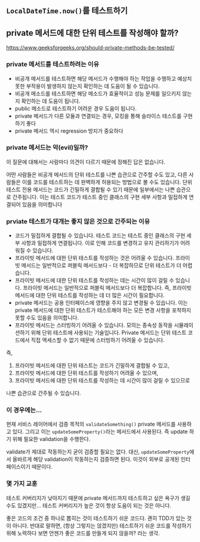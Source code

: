## `LocalDateTime.now()`를 테스트하기

## private 메서드에 대한 단위 테스트를 작성해야 할까?

https://www.geeksforgeeks.org/should-private-methods-be-tested/

### private 메서드를 테스트하려는 이유
- 비공개 메서드를 테스트하면 해당 메서드가 수행해야 하는 작업을 수행하고 예상치 못한 부작용이 발생하지 않는지 확인하는 데 도움이 될 수 있습니다.
- 비공개 메소드를 테스트하면 해당 메소드가 효율적이고 성능 문제를 일으키지 않는지 확인하는 데 도움이 됩니다.
- public 메소드로 테스트하기 어려운 경우 도움이 됩니다.
- private 메서드가 다른 모듈과 연결되는 경우, 모킹을 통해 슬라이스 테스트를 구현하기 좋다
- private 메서드 역시 regression 방지가 중요하다

### private 메서드는 악(evil)일까?

이 질문에 대해서는 사람마다 의견이 다르기 때문에 정해진 답은 없습니다. 

어떤 사람들은 비공개 메서드의 단위 테스트를 나쁜 습관으로 간주할 수도 있고, 다른 사람들은 이를 코드를 테스트하는 데 완벽하게 허용되는 방법으로 볼 수도 있습니다. 단위 테스트 전용 메서드는 코드가 긴밀하게 결합될 수 있기 때문에 일부에서는 나쁜 습관으로 간주됩니다. 이는 테스트 코드가 테스트 중인 클래스의 구현 세부 사항과 밀접하게 연결되어 있음을 의미합니다

### prviate 테스트가 대개는 좋지 않은 것으로 간주되는 이유

- 코드가 밀접하게 결합될 수 있습니다. 테스트 코드는 테스트 중인 클래스의 구현 세부 사항과 밀접하게 연결됩니다. 이로 인해 코드를 변경하고 유지 관리하기가 어려워질 수 있습니다.
- 프라이빗 메서드에 대한 단위 테스트를 작성하는 것은 어려울 수 있습니다. 프라이빗 메서드는 일반적으로 퍼블릭 메서드보다 - 더 복잡하므로 단위 테스트가 더 어렵습니다.
- 프라이빗 메서드에 대한 단위 테스트를 작성하는 데는 시간이 많이 걸릴 수 있습니다. 프라이빗 메서드는 일반적으로 퍼블릭 메서드보다 더 복잡합니다. 즉, 프라이빗 메서드에 대한 단위 테스트를 작성하는 데 더 많은 시간이 필요합니다.
- private 메서드는 공용 인터페이스에 영향을 주지 않고 변경될 수 있습니다. 이는 private 메서드에 대한 단위 테스트가 테스트해야 하는 모든 변경 사항을 포착하지 못할 수도 있음을 의미합니다.
- 프라이빗 메서드는 스터빙하기 어려울 수 있습니다. 모의는 종속성 동작을 시뮬레이션하기 위해 단위 테스트에 사용되는 기술입니다. Private 메서드는 단위 테스트 코드에서 직접 액세스할 수 없기 때문에 스터빙하기 어려울 수 있습니다.

즉,

1. 프라이빗 메서드에 대한 단위 테스트는 코드가 긴밀하게 결합될 수 있고, 
2. 프라이빗 메서드에 대한 단위 테스트를 작성하기 어려울 수 있으며, 
3. 프라이빗 메서드에 대한 단위 테스트를 작성하는 데 시간이 많이 걸릴 수 있으므로 

나쁜 습관으로 간주될 수 있습니다.

### 이 경우에는...

현재 서비스 레이어에서 검증 목적의 `validateSomething()` private 메서드를 사용하고 있다. 그리고 이는 `updateSomeProperty()`라는 메서드에서 사용된다. 즉 update 하기 위해 필요한 validation을 수행한다.

validate가 제대로 작동하는지 굳이 검증할 필요는 없다. 대신, `updateSomeProperty`에서 올바르게 해당 validation이 작동하는지 검증하면 된다. 이것이 외부로 공개된 인터페이스이기 때문이다.

### 몇 가지 교훈

테스트 커버리지가 낮아지기 때문에 private 메서드까지 테스트하고 싶은 욕구가 생길 수도 있겠지만... 테스트 커버리지가 높은 것이 항상 도움이 되는 것은 아니다.

좋은 코드의 조건 중 하나로 뽑히는 것이 테스트하기 쉬운 코드다. 괜히 TDD가 있는 것이 아니다. 반대로 말하면, (항상 그렇지는 않겠지만) 테스트하기 쉬운 코드를 작성하기 위해 노력하다 보면 언젠가 좋은 코드를 만들게 되지 않을까? 라는 생각.

